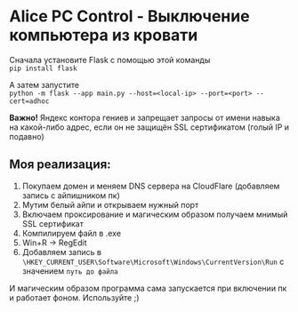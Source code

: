 # Alice PC Control - Выключение компьютера из кровати

Сначала установите Flask с помощью этой команды\
`pip install flask`

А затем запустите\
`python -m flask --app main.py --host=<local-ip> --port=<port> --cert=adhoc`

<b>Важно!</b> Яндекс контора гениев и запрещает запросы от имени навыка 
на какой-либо адрес, если он не защищён SSL сертификатом (голый IP и подавно)


## Моя реализация:
1. Покупаем домен и меняем DNS сервера на CloudFlare (добавляем запись с айпишником пк)
2. Мутим белый айпи и открываем нужный порт
3. Включаем проксирование и магическим образом получаем мнимый SSL сертификат
4. Компилируем файл в .exe
5. Win+R -> RegEdit
6. Добавляем запись в `\HKEY_CURRENT_USER\Software\Microsoft\Windows\CurrentVersion\Run` с значением `путь до файла`

И магическим образом программа сама запускается при включении пк и работает фоном. Используйте ;)